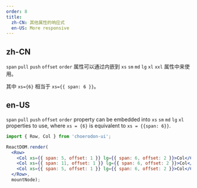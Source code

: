 ```yaml
---
order: 8
title:
  zh-CN: 其他属性的响应式
  en-US: More responsive
---
```


## zh-CN

`span` `pull` `push` `offset` `order` 属性可以通过内嵌到 `xs` `sm` `md` `lg` `xl` `xxl` 属性中来使用。

其中 `xs={6}` 相当于 `xs={{ span: 6 }}`。

## en-US

`span` `pull` `push` `offset` `order` property can be embedded into `xs` `sm` `md` `lg` `xl` properties to use,
where `xs = {6}` is equivalent to `xs = {{span: 6}}`.

````jsx
import { Row, Col } from 'choerodon-ui';

ReactDOM.render(
  <Row>
    <Col xs={{ span: 5, offset: 1 }} lg={{ span: 6, offset: 2 }}>Col</Col>
    <Col xs={{ span: 11, offset: 1 }} lg={{ span: 6, offset: 2 }}>Col</Col>
    <Col xs={{ span: 5, offset: 1 }} lg={{ span: 6, offset: 2 }}>Col</Col>
  </Row>,
  mountNode);
````
